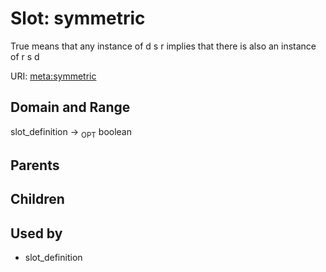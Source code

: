 
# Slot: symmetric


True means that any instance of  d s r implies that there is also an instance of r s d

URI: [meta:symmetric](https://w3id.org/biolink/biolinkml/meta/symmetric)


## Domain and Range

slot_definition ->  <sub>OPT</sub> boolean

## Parents


## Children


## Used by

 * slot_definition
